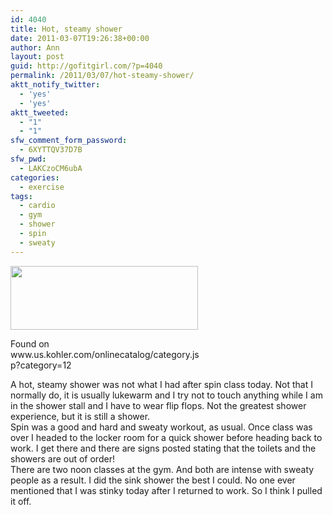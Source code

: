 ```yaml
---
id: 4040
title: Hot, steamy shower
date: 2011-03-07T19:26:38+00:00
author: Ann
layout: post
guid: http://gofitgirl.com/?p=4040
permalink: /2011/03/07/hot-steamy-shower/
aktt_notify_twitter:
  - 'yes'
  - 'yes'
aktt_tweeted:
  - "1"
  - "1"
sfw_comment_form_password:
  - 6XYTTQV37D7B
sfw_pwd:
  - LAKCzoCM6ubA
categories:
  - exercise
tags:
  - cardio
  - gym
  - shower
  - spin
  - sweaty
---
```

<div id="attachment_4042" style="width: 310px" class="wp-caption alignleft">
  <a href="http://gofitgirl.com/blog/wp-content/uploads/2011/03/shower.jpg"><img class="size-medium wp-image-4042  " title="shower" src="http://gofitgirl.com/blog/wp-content/uploads/2011/03/shower-300x102.jpg" alt="" width="300" height="102" /></a>
  
  <p class="wp-caption-text">
    Found on www.us.kohler.com/onlinecatalog/category.jsp?category=12
  </p>
</div>

  
A hot, steamy shower was not what I had after spin class today. Not that I normally do, it is usually lukewarm and I try not to touch anything while I am in the shower stall and I have to wear flip flops. Not the greatest shower experience, but it is still a shower.  
Spin was a good and hard and sweaty workout, as usual. Once class was over I headed to the locker room for a quick shower before heading back to work. I get there and there are signs posted stating that the toilets and the showers are out of order!  
There are two noon classes at the gym. And both are intense with sweaty people as a result. I did the sink shower the best I could. No one ever mentioned that I was stinky today after I returned to work. So I think I pulled it off.